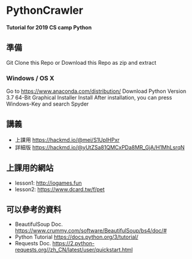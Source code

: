 # PythonCrawler
#### Tutorial for 2019 CS camp Python

## 準備
Git Clone this Repo or Download this Repo as zip and extract
### Windows / OS X
Go to https://www.anaconda.com/distribution/
Download Python Version 3.7 64-Bit Graphical Installer
Install
After installation, you can press Windows-Key and search Spyder

## 講義
- 上課用 https://hackmd.io/@mei/S1UpIHPxr
- 詳細版 https://hackmd.io/@yUtZSa81QMCxPDa8MR_GjA/H1MhLsrqN

## 上課用的網站
- lesson1: http://iogames.fun
- lesson2: https://www.dcard.tw/f/pet

## 可以參考的資料
- BeautifulSoup Doc. https://www.crummy.com/software/BeautifulSoup/bs4/doc/#
- Python Tutorial https://docs.python.org/3/tutorial/
- Requests Doc. https://2.python-requests.org//zh_CN/latest/user/quickstart.html
